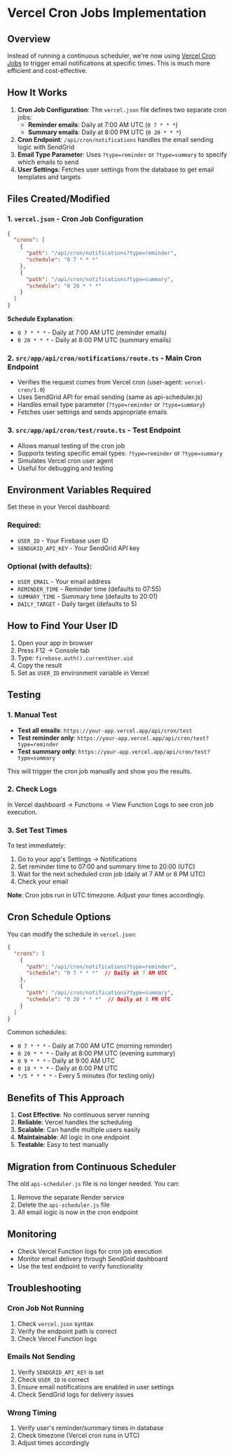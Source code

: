 # Vercel Cron Jobs Implementation

## Overview

Instead of running a continuous scheduler, we're now using [Vercel Cron Jobs](https://vercel.com/docs/cron-jobs) to trigger email notifications at specific times. This is much more efficient and cost-effective.

## How It Works

1. **Cron Job Configuration**: The `vercel.json` file defines two separate cron jobs:
   - **Reminder emails**: Daily at 7:00 AM UTC (`0 7 * * *`)
   - **Summary emails**: Daily at 8:00 PM UTC (`0 20 * * *`)
2. **Cron Endpoint**: `/api/cron/notifications` handles the email sending logic with SendGrid
3. **Email Type Parameter**: Uses `?type=reminder` or `?type=summary` to specify which emails to send
4. **User Settings**: Fetches user settings from the database to get email templates and targets

## Files Created/Modified

### 1. `vercel.json` - Cron Job Configuration
```json
{
  "crons": [
    {
      "path": "/api/cron/notifications?type=reminder",
      "schedule": "0 7 * * *"
    },
    {
      "path": "/api/cron/notifications?type=summary", 
      "schedule": "0 20 * * *"
    }
  ]
}
```

**Schedule Explanation**: 
- `0 7 * * *` - Daily at 7:00 AM UTC (reminder emails)
- `0 20 * * *` - Daily at 8:00 PM UTC (summary emails)

### 2. `src/app/api/cron/notifications/route.ts` - Main Cron Endpoint
- Verifies the request comes from Vercel cron (user-agent: `vercel-cron/1.0`)
- Uses SendGrid API for email sending (same as api-scheduler.js)
- Handles email type parameter (`?type=reminder` or `?type=summary`)
- Fetches user settings and sends appropriate emails

### 3. `src/app/api/cron/test/route.ts` - Test Endpoint
- Allows manual testing of the cron job
- Supports testing specific email types: `?type=reminder` or `?type=summary`
- Simulates Vercel cron user agent
- Useful for debugging and testing

## Environment Variables Required

Set these in your Vercel dashboard:

### Required:
- `USER_ID` - Your Firebase user ID
- `SENDGRID_API_KEY` - Your SendGrid API key

### Optional (with defaults):
- `USER_EMAIL` - Your email address
- `REMINDER_TIME` - Reminder time (defaults to 07:55)
- `SUMMARY_TIME` - Summary time (defaults to 20:01)
- `DAILY_TARGET` - Daily target (defaults to 5)

## How to Find Your User ID

1. Open your app in browser
2. Press F12 → Console tab
3. Type: `firebase.auth().currentUser.uid`
4. Copy the result
5. Set as `USER_ID` environment variable in Vercel

## Testing

### 1. Manual Test
- **Test all emails**: `https://your-app.vercel.app/api/cron/test`
- **Test reminder only**: `https://your-app.vercel.app/api/cron/test?type=reminder`
- **Test summary only**: `https://your-app.vercel.app/api/cron/test?type=summary`

This will trigger the cron job manually and show you the results.

### 2. Check Logs
In Vercel dashboard → Functions → View Function Logs to see cron job execution.

### 3. Set Test Times
To test immediately:
1. Go to your app's Settings → Notifications
2. Set reminder time to 07:00 and summary time to 20:00 (UTC)
3. Wait for the next scheduled cron job (daily at 7 AM or 8 PM UTC)
4. Check your email

**Note**: Cron jobs run in UTC timezone. Adjust your times accordingly.

## Cron Schedule Options

You can modify the schedule in `vercel.json`:

```json
{
  "crons": [
    {
      "path": "/api/cron/notifications?type=reminder",
      "schedule": "0 7 * * *"  // Daily at 7 AM UTC
    },
    {
      "path": "/api/cron/notifications?type=summary", 
      "schedule": "0 20 * * *"  // Daily at 8 PM UTC
    }
  ]
}
```

Common schedules:
- `0 7 * * *` - Daily at 7:00 AM UTC (morning reminder)
- `0 20 * * *` - Daily at 8:00 PM UTC (evening summary)
- `0 9 * * *` - Daily at 9:00 AM UTC
- `0 18 * * *` - Daily at 6:00 PM UTC
- `*/5 * * * *` - Every 5 minutes (for testing only)

## Benefits of This Approach

1. **Cost Effective**: No continuous server running
2. **Reliable**: Vercel handles the scheduling
3. **Scalable**: Can handle multiple users easily
4. **Maintainable**: All logic in one endpoint
5. **Testable**: Easy to test manually

## Migration from Continuous Scheduler

The old `api-scheduler.js` file is no longer needed. You can:
1. Remove the separate Render service
2. Delete the `api-scheduler.js` file
3. All email logic is now in the cron endpoint

## Monitoring

- Check Vercel Function logs for cron job execution
- Monitor email delivery through SendGrid dashboard
- Use the test endpoint to verify functionality

## Troubleshooting

### Cron Job Not Running
1. Check `vercel.json` syntax
2. Verify the endpoint path is correct
3. Check Vercel Function logs

### Emails Not Sending
1. Verify `SENDGRID_API_KEY` is set
2. Check `USER_ID` is correct
3. Ensure email notifications are enabled in user settings
4. Check SendGrid logs for delivery issues

### Wrong Timing
1. Verify user's reminder/summary times in database
2. Check timezone (Vercel cron runs in UTC)
3. Adjust times accordingly
